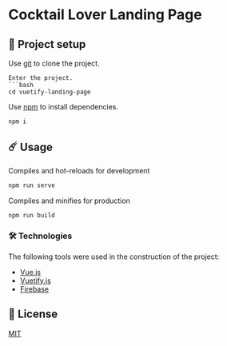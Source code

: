 # Cocktail Lover Landing Page

## 🚀 Project setup

Use [git](https://git-scm.com/) to clone the project.

```
Enter the project.
```bash
cd vuetify-landing-page
```
Use [npm](https://www.npmjs.com/) to install dependencies.
```bash
npm i
```


## ☄️ Usage

Compiles and hot-reloads for development
```bash
npm run serve
```

Compiles and minifies for production
```bash
npm run build
```

### 🛠️ Technologies

The following tools were used in the construction of the project:

- [Vue.js](https://vuejs.org/)
- [Vuetify.js](https://vuetifyjs.com/)
- [Firebase](https://firebase.google.com/)

## 🔑 License
[MIT](https://github.com/kirsanovmike/cocktails-maker/blob/master/LICENSE)
